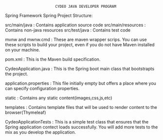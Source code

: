                            CYDEO JAVA DEVELOPER PROGRAM
Spring Framework
Spring Project Structure:

src/main/java : Contains application source code
src/main/resources : Contains non-java resources
src/test/java : Contains test code


mvnw and mwnw.cmd : These are maven wrapper scrips. You can use these scripts to build your project, even if you do not have Maven installed on your machine.

pom.xml : This is the Maven build specification.

CydeoApplication.java : This is the Spring boot main class that bootstrapts the project.

application.properties : This file initially empty but offers a place where you can specify configuration properties.

static : Contains any static content(images,css,js,etc)

templates : Contains template files that will be used to render content to the browser(Thymeleaf)

CydeoApplicationTests :  This is a simple test class that ensures that the Spring application contect loads successfully. You will add more tests to the mix as you develop the application.
